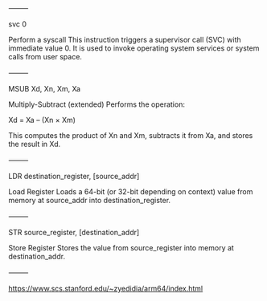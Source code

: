 ⸻

svc 0

Perform a syscall
This instruction triggers a supervisor call (SVC) with immediate value 0. It is used to invoke operating system services or system calls from user space.

⸻

MSUB Xd, Xn, Xm, Xa

Multiply-Subtract (extended)
Performs the operation:

Xd = Xa – (Xn × Xm)

This computes the product of Xn and Xm, subtracts it from Xa, and stores the result in Xd.

⸻

LDR destination_register, [source_addr]

Load Register
Loads a 64-bit (or 32-bit depending on context) value from memory at source_addr into destination_register.

⸻

STR source_register, [destination_addr]

Store Register
Stores the value from source_register into memory at destination_addr.

⸻

https://www.scs.stanford.edu/~zyedidia/arm64/index.html
